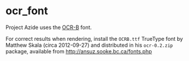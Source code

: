# ocr_font

Project Azide uses the [OCR-B](https://en.wikipedia.org/wiki/OCR-B "Wikipedia") font.

For correct results when rendering, install the `OCRB.ttf` TrueType font by
Matthew Skala (circa 2012-09-27) and distributed in his `ocr-0.2.zip` package,
available from http://ansuz.sooke.bc.ca/fonts.php

